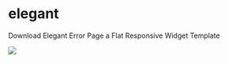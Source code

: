 # elegant
Download Elegant Error Page a Flat Responsive Widget Template

<img src="https://w3layouts.com/wp-content/uploads/2017/07/elegant_error_page_Free28-06-2017_352071809.jpg"/>

